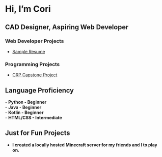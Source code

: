 # <h1> Hi, I’m Cori </h1> 

<h2> CAD Designer, Aspiring Web Developer </h2>
<!-- Later, add links to portfolios or LinkedIn. -->

<h3> Web Developer Projects </h3>
<!-- Later, add FreeCodeCamp Codpens and link. -->

- <a href="https://codepen.io/cgr1m601/pen/vYVMbwR"> Sample Resume </a> <br/>

<h3> Programming Projects </h3>
<!-- Later, add more projects to Github Repositories and link. -->

- <a href="https://github.com/coripilgrim/CRP_Capstone_Project/tree/main"> CRP Capstone Project </a> <br/>

<h2> Language Proficiency </h2>
- <b> Python - Beginner </b> <br/>
- <b> Java - Beginner </b> <br/>
- <b> Kotlin - Beginner </b> <br/>
- <b> HTML/CSS - Intermediate </b> <br/>

<h2> Just for Fun Projects </h2>

- <b> I created a locally hosted Minecraft server for my friends and I to play on.</b> <br/>
<!-- Later, add screenshots of fun things I'm doing on Minecraft server. -->
